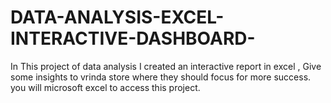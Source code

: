 # DATA-ANALYSIS-EXCEL-INTERACTIVE-DASHBOARD-
In This project of data analysis I created an interactive report in excel , Give some insights to vrinda store where they should focus for more success.
you will microsoft excel to access this project.
